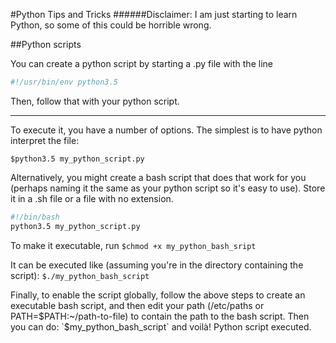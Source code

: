 #Python Tips and Tricks
######Disclaimer: I am just starting to learn Python, so some of this could be horrible wrong.

##Python scripts

You can create a python script by starting a .py file with the line
```python
#!/usr/bin/env python3.5
```
Then, follow that with your python script.

---

To execute it, you have a number of options. The simplest is to have python interpret the file:

`$python3.5 my_python_script.py`

Alternatively, you might create a bash script that does that work for you (perhaps naming it the same as your python script so it's easy to use).
Store it in a .sh file or a file with no extension.
```bash
#!/bin/bash
python3.5 my_python_script.py
```
To make it executable, run
`$chmod +x my_python_bash_sript`

It can be executed like (assuming you're in the directory containing the script):
`$./my_python_bash_script`

Finally, to enable the script globally, follow the above steps to create an executable bash script, and then edit your path (/etc/paths or PATH=$PATH:~/path-to-file)
to contain the path to the bash script. Then you can do:
`$my_python_bash_script`
and voilà! Python script executed.
